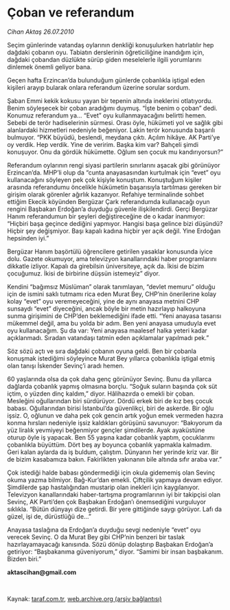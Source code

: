 # Çoban ve referandum 

*Cihan Aktaş 26.07.2010*

<div class="yazi"><p>Seçim günlerinde vatandaş oylarının denkliği konuşulurken hatırlatılır hep dağdaki çobanın oyu. Tabiatın derslerinin öğreticiliğine inandığım için, dağdaki çobandan düzlükte sürüp giden meselelerle ilgili yorumlarını dinlemek önemli geliyor bana. </p>
<p>Geçen hafta Erzincan’da bulunduğum günlerde çobanlıkla iştigal eden kişileri arayıp bularak onlara referandum üzerine sorular sordum.</p>
<p>Şaban Emmi kekik kokusu yayan bir tepenin altında ineklerini otlatıyordu. Benim söyleşecek bir çoban aradığımı duymuş. “İşte benim o çoban” dedi. Konumuz referandum ya... “Evet” oyu kullanmayacağını belirtti hemen. Sebebi de terör hadiselerinin sürmesi. Orası öyle, hükümeti yol ve sağlık gibi alanlardaki hizmetleri nedeniyle beğeniyor. Lakin terör konusunda başarılı bulmuyor. “PKK büyüdü, beslendi, meydana çıktı. Açılım hikâye. AK Parti’ye oy verdik. Hep verdik. Yine de veririm. Başka kim var? Bahçeli şimdi konuşuyor. Onu da gördük hükümette. Oğlum sen çocuk mu kandırıyorsun?”</p>
<p>Referandum oylarının rengi siyasi partilerin sınırlarını aşacak gibi görünüyor Erzincan’da. MHP’li olup da “cunta anayasasından kurtulmak için “evet” oyu kullanacağını söyleyen pek çok kişiyle konuştum. Konuştuğum kişiler arasında referandumu öncelikle hükümetin başarısıyla tartılması gereken bir girişim olarak görenler ağırlık kazanıyor. Refahiye terminalinde sohbet ettiğim Ekecik köyünden Bergüzar Çark referandumda kullanacağı oyun rengini Başbakan Erdoğan’a duyduğu güvenle ilişkilendirdi. Gerçi Bergüzar Hanım referandumun bir şeyleri değiştireceğine de o kadar inanmıyor: “Hiçbiri başa geçince dediğini yapmıyor. Hangisi başa gelince bizi düşündü? Hiçbir şey değişmiyor. Başı kapalı kadına hiçbir yer açık değil. Yine Erdoğan hepsinden iyi.” </p>
<p>Bergüzar Hanım başörtülü öğrencilere getirilen yasaklar konusunda iyice dolu. Gazete okumuyor, ama televizyon kanallarındaki haber programlarını dikkatle izliyor. Kapalı da girebilsin üniversiteye, açık da. İkisi de bizim çocuğumuz. İkisi de birbirine düşsün istemeyiz” diyor. </p>
<p>Kendini “bağımsız Müslüman” olarak tanımlayan, “devlet memuru” olduğu için de ismini saklı tutmamı rica eden Murat Bey, CHP’nin önerilerine kolay kolay “evet” oyu veremeyeceğini, yine de aynı anayasa metnini CHP sunsaydı “evet” diyeceğini, ancak böyle bir metin hazırlayıp halkoyuna sunma girişimini de CHP’den beklemediğini ifade etti. “Yeni anayasa tasarısı mükemmel değil, ama bu yolda bir adım. Ben yeni anayasa umuduyla evet oyu kullanacağım. Şu da var: Yeni anayasa maalesef halka yeteri kadar açıklanmadı. Sıradan vatandaşı tatmin eden açıklamalar yapılmadı pek.”</p>
<p>Söz sözü açtı ve sıra dağdaki çobanın oyuna geldi. Ben bir çobanla konuşmak istediğimi söyleyince Murat Bey yıllarca çobanlıkla iştigal etmiş olan tanışı İskender Sevinç’i aradı hemen. </p>
<p>60 yaşlarında olsa da çok daha genç görünüyor Sevinç. Bunu da yıllarca dağlarda çobanlık yapmış olmasına borçlu. “Soğuk suların başında çok süt içtim, o yüzden dinç kaldım,” diyor. Hâlihazırda o emekli bir çoban. Mesleğini oğullarından biri sürdürüyor. Dördü erkek biri de kız beş çocuk babası. Oğullarından birisi İstanbul’da güvenlikçi, biri de askerde. Bir oğlu işsiz. O, oğlunun ve daha pek çok gencin artık yoğun emek vermeden hazıra konma hırsları nedeniyle işsiz kaldıkları görüşünü savunuyor: “Bakıyorum da yüz liralık yevmiyeyi beğenmiyor gençler şimdilerde. Ayak ayaküstüne oturup öyle iş yapacak. Ben 55 yaşına kadar çobanlık yaptım, çocuklarımı çobanlıkla büyüttüm. Dört beş ay boyunca çobanlık yapmakla kalmadım. Geri kalan aylarda da iş buldum, çalıştım. Dünyanın her yerinde kriz var. Bir de bizim kasabamıza bakın. Fakirlikten yakınanın bile altında sıfır araba var.”</p>
<p>Çok istediği halde babası göndermediği için okula gidememiş olan Sevinç okuma yazma bilmiyor. Bağ-Kur’dan emekli. Çiftçilik yapmaya devam ediyor. Şimdilerde şap hastalığından mustarip olan inekleri için kaygılanıyor. Televizyon kanallarındaki haber-tartışma programlarının iyi bir takipçisi olan Sevinç, AK Parti’den çok Başbakan Erdoğan’ı önemsediğini vurguluyor sıklıkla. “Bütün dünyayı dize getirdi. Bir yere gittiğinde saygı görüyor. Lafı da güzel, işi de, dürüstlüğü de...”</p>
<p>Anayasa taslağına da Erdoğan’a duyduğu sevgi nedeniyle “evet” oyu verecek Sevinç. O da Murat Bey gibi CHP’nin benzeri bir taslak hazırlayamayacağı kanısında. Sözü dönüp dolaştırıp Başbakan Erdoğan’a getiriyor: “Başbakanıma güveniyorum,” diyor. “Samimi bir insan başbakanım. Bizden biri.” </p>
<p><b>aktascihan@gmail.com</b></p>
<p><b> </b></p></div>

Kaynak: [taraf.com.tr](http://www.taraf.com.tr:80/cihan-aktas/makale-coban-ve-referandum.htm), [web.archive.org (arşiv bağlantısı)](http://web.archive.org/web/20100729031206/http://www.taraf.com.tr:80/cihan-aktas/makale-coban-ve-referandum.htm)
